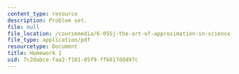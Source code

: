 ```yaml
---
content_type: resource
description: Problem set.
file: null
file_location: /coursemedia/6-055j-the-art-of-approximation-in-science-and-engineering-spring-2008/7c2dabcefaa2f10185f9ff6817dd497c_hw01.pdf
file_type: application/pdf
resourcetype: Document
title: Homework 1
uid: 7c2dabce-faa2-f101-85f9-ff6817dd497c
---
```

